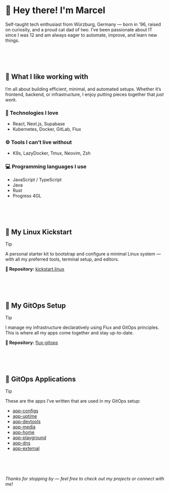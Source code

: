 # 👋 Hey there! I'm Marcel

Self-taught tech enthusiast from Würzburg, Germany — born in '96, raised on curiosity, and a proud cat dad of two. I’ve been passionate about IT since I was 12 and am always eager to automate, improve, and learn new things.

<br /> <br /> <br />

## 🧰 What I like working with

I’m all about building efficient, minimal, and automated setups. Whether it’s frontend, backend, or infrastructure, I enjoy putting pieces together that *just work*.

### 🔧 Technologies I love
- React, Next.js, Supabase
- Kubernetes, Docker, GitLab, Flux

### ⚙️ Tools I can’t live without
- K9s, LazyDocker, Tmux, Neovim, Zsh

### 💻 Programming languages I use
- JavaScript / TypeScript
- Java
- Rust
- Progress 4GL

<br /> <br /> <br />

## 🐧 My Linux Kickstart

> [!TIP] 
> A personal starter kit to bootstrap and configure a minimal Linux system — with all my preferred tools, terminal setup, and editors.

**🔗 Repository:** [kickstart.linux](https://github.com/cellexec/kickstart.linux)


<br /> <br /> <br />

## 🚀 My GitOps Setup

> [!TIP] 
> I manage my infrastructure declaratively using Flux and GitOps principles. This is where all my apps come together and stay up-to-date.

**🔗 Repository:** [flux-gitops](https://github.com/cellexec/flux-gitops)


<br /> <br /> <br />

## 🧩 GitOps Applications

> [!TIP]
> These are the apps I’ve written that are used in my GitOps setup:

- [app-configs](https://github.com/cellexec/app-configs)
- [app-uptime](https://github.com/cellexec/app-uptime)
- [app-devtools](https://github.com/cellexec/app-devtools)
- [app-media](https://github.com/cellexec/app-media)
- [app-home](https://github.com/cellexec/app-home)
- [app-playground](https://github.com/cellexec/app-playground)
- [app-dns](https://github.com/cellexec/app-dns)
- [app-external](https://github.com/cellexec/app-external)


<br /> <br /> <br />

_Thanks for stopping by — feel free to check out my projects or connect with me!_

